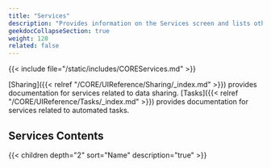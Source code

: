 ```yaml
---
title: "Services"
description: "Provides information on the Services screen and lists other services UI reference articles."
geekdocCollapseSection: true
weight: 120
related: false
---
```



{{< include file="/static/includes/COREServices.md" >}}

[Sharing]({{< relref "/CORE/UIReference/Sharing/_index.md" >}}) provides documentation for services related to data sharing. [Tasks]({{< relref "/CORE/UIReference/Tasks/_index.md" >}}) provides documentation for services related to automated tasks.

<div class="noprint">

## Services Contents

{{< children depth="2" sort="Name" description="true" >}}

</div>
